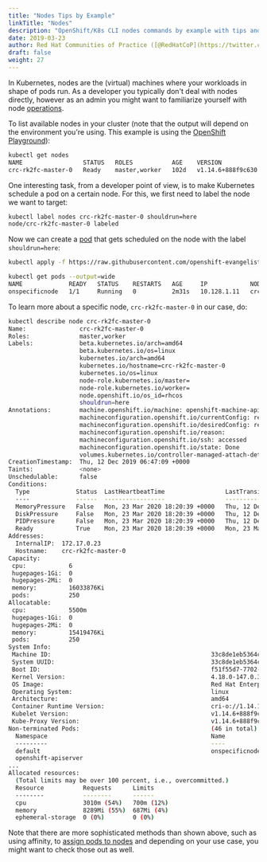 ```yaml
---
title: "Nodes Tips by Example"
linkTitle: "Nodes"
description: "OpenShift/K8s CLI nodes commands by example with tips and tricks from the experts."
date: 2019-03-23
author: Red Hat Communities of Practice ([@RedHatCoP](https://twitter.com/RedHatCoP)), OpenShift Evangelism ([Team](https://github.com/openshift-evangelists/kbe/graphs/contributors))
draft: false
weight: 27
---
```


In Kubernetes, nodes are the (virtual) machines where your workloads in shape of pods run. As a developer you typically don't deal with nodes directly, however as an admin
you might want to familiarize yourself with node [operations](https://kubernetes.io/docs/concepts/nodes/node/).

To list available nodes in your cluster (note that the output will depend on the environment
you're using. This example is using the [OpenShift Playground](/diy/)):

```bash
kubectl get nodes
NAME                 STATUS   ROLES           AGE    VERSION
crc-rk2fc-master-0   Ready    master,worker   102d   v1.14.6+888f9c630
```

One interesting task, from a developer point of view, is to make Kubernetes
schedule a pod on a certain node. For this, we first need to label the node
we want to target:

```bash
kubectl label nodes crc-rk2fc-master-0 shouldrun=here
node/crc-rk2fc-master-0 labeled
```

Now we can create a [pod](https://github.com/openshift-evangelists/kbe/blob/master/specs/nodes/pod.yaml)
that gets scheduled on the node with the label `shouldrun=here`:

```bash
kubectl apply -f https://raw.githubusercontent.com/openshift-evangelists/kbe/master/specs/nodes/pod.yaml

kubectl get pods --output=wide
NAME             READY   STATUS    RESTARTS   AGE     IP            NODE            NOMINATED NODE   READINESS GATES
onspecificnode   1/1     Running   0          2m31s   10.128.1.11   crc-rk2fc-master-0   <none>           <none>
```

To learn more about a specific node, `crc-rk2fc-master-0` in our case, do:

```bash
kubectl describe node crc-rk2fc-master-0
Name:               crc-rk2fc-master-0
Roles:              master,worker
Labels:             beta.kubernetes.io/arch=amd64
                    beta.kubernetes.io/os=linux
                    kubernetes.io/arch=amd64
                    kubernetes.io/hostname=crc-rk2fc-master-0
                    kubernetes.io/os=linux
                    node-role.kubernetes.io/master=
                    node-role.kubernetes.io/worker=
                    node.openshift.io/os_id=rhcos
                    shouldrun=here
Annotations:        machine.openshift.io/machine: openshift-machine-api/crc-rk2fc-master-0
                    machineconfiguration.openshift.io/currentConfig: rendered-master-757d2d73a4ba859a3508c78070169043
                    machineconfiguration.openshift.io/desiredConfig: rendered-master-757d2d73a4ba859a3508c78070169043
                    machineconfiguration.openshift.io/reason:
                    machineconfiguration.openshift.io/ssh: accessed
                    machineconfiguration.openshift.io/state: Done
                    volumes.kubernetes.io/controller-managed-attach-detach: true
CreationTimestamp:  Thu, 12 Dec 2019 06:47:09 +0000
Taints:             <none>
Unschedulable:      false
Conditions:
  Type             Status  LastHeartbeatTime                 LastTransitionTime                Reason                       Message
  ----             ------  -----------------                 ------------------                ------                       -------
  MemoryPressure   False   Mon, 23 Mar 2020 18:20:39 +0000   Thu, 12 Dec 2019 06:47:08 +0000   KubeletHasSufficientMemory   kubelet has sufficient memoryavailable
  DiskPressure     False   Mon, 23 Mar 2020 18:20:39 +0000   Thu, 12 Dec 2019 06:47:08 +0000   KubeletHasNoDiskPressure     kubelet has no disk pressure
  PIDPressure      False   Mon, 23 Mar 2020 18:20:39 +0000   Thu, 12 Dec 2019 06:47:08 +0000   KubeletHasSufficientPID      kubelet has sufficient PID available
  Ready            True    Mon, 23 Mar 2020 18:20:39 +0000   Mon, 23 Mar 2020 17:56:48 +0000   KubeletReady                 kubelet is posting ready status
Addresses:
  InternalIP:  172.17.0.23
  Hostname:    crc-rk2fc-master-0
Capacity:
 cpu:            6
 hugepages-1Gi:  0
 hugepages-2Mi:  0
 memory:         16033876Ki
 pods:           250
Allocatable:
 cpu:            5500m
 hugepages-1Gi:  0
 hugepages-2Mi:  0
 memory:         15419476Ki
 pods:           250
System Info:
 Machine ID:                                             33c8de1eb5364c94b5e215e58eef30ac
 System UUID:                                            33c8de1eb5364c94b5e215e58eef30ac
 Boot ID:                                                f51f55d7-7702-48bc-bbc0-d68372e0fbf1
 Kernel Version:                                         4.18.0-147.0.3.el8_1.x86_64
 OS Image:                                               Red Hat Enterprise Linux CoreOS 42.81.20191203.0 (Ootpa)
 Operating System:                                       linux
 Architecture:                                           amd64
 Container Runtime Version:                              cri-o://1.14.11-0.24.dev.rhaos4.2.gitc41de67.el8
 Kubelet Version:                                        v1.14.6+888f9c630
 Kube-Proxy Version:                                     v1.14.6+888f9c630
Non-terminated Pods:                                     (46 in total)
  Namespace                                              Name                                               CPU Requests  CPU Limits  Memory Requests  Memory Limits  AGE
  ---------                                              ----                                               ------------  ----------  ---------------  -------------  ---
  default                                                onspecificnode                                               0 (0%)        0 (0%)      0 (0%)           0 (0%)         3m2s
  openshift-apiserver
...
Allocated resources:
  (Total limits may be over 100 percent, i.e., overcommitted.)
  Resource           Requests      Limits
  --------           --------      ------
  cpu                3010m (54%)   700m (12%)
  memory             8289Mi (55%)  687Mi (4%)
  ephemeral-storage  0 (0%)        0 (0%)
```

Note that there are more sophisticated methods than shown above, such as using affinity, to [assign pods to nodes](https://kubernetes.io/docs/concepts/configuration/assign-pod-node/) and depending on your use case, you might want to check those out as well.
